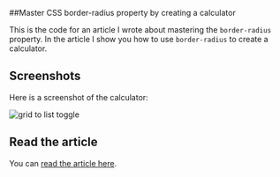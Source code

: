 ##Master CSS border-radius property by creating a calculator

This is the code for an article I wrote about mastering the `border-radius` property. In the article I show you how to use `border-radius` to create a calculator.

## Screenshots

Here is a screenshot of the calculator:

![grid to list toggle](https://res.cloudinary.com/ratracegrad/image/upload/v1673808918/Screenshot_2023-01-15_at_1.55.00_PM_d4ztoy.png)

## Read the article

You can [read the article here](https://www.jenniferbland.com/master-css-border-radius-property-by-creating-a-calculator/).